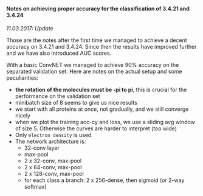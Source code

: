 #### Notes on achieving proper accuracy for the classification of 3.4.21 and 3.4.24

*11.03.2017: Update*

Those are the notes after the first time we managed to achieve a decent accuracy on 3.4.21 and 3.4.24. Since then the results have improved further and we have also introduced AUC scores.

With a basic ConvNET we managed to achieve 90% accuracy on the separated validation set.
Here are notes on the actual setup and some peculiarities:
* **the rotation of the molecules must be -pi to pi**, this is crucial for the performance on the validation set
* minibatch size of 8 seems to give us nice results
* we start with all proteins at once, not gradually, and we still converge nicely
* when we plot the training acc-cy and loss, we use a sliding avg window of size 5. Otherwise the curves are harder to interpret (too wide)
* Only `electron density` is used
* The network architecture is:
    * 32-conv layer
    * max-pool
    * 2 x 32-conv, max-pool
    * 2 x 64-conv, max-pool
    * 2 x 128-conv, max-pool
    * for each class a branch: 2 x 256-dense, then sigmoid (or 2-way softmax)